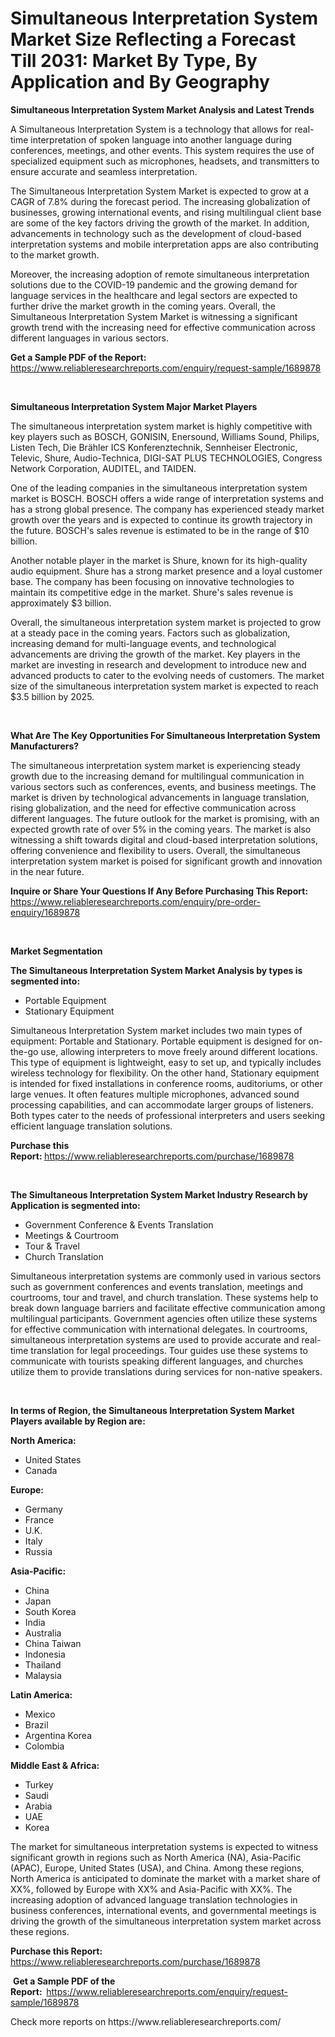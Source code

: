 <p><h1>Simultaneous Interpretation System Market Size Reflecting a Forecast Till 2031: Market By Type, By Application and By Geography</h1></p><p><strong>Simultaneous Interpretation System Market Analysis and Latest Trends</strong></p>
<p><p>A Simultaneous Interpretation System is a technology that allows for real-time interpretation of spoken language into another language during conferences, meetings, and other events. This system requires the use of specialized equipment such as microphones, headsets, and transmitters to ensure accurate and seamless interpretation.</p><p>The Simultaneous Interpretation System Market is expected to grow at a CAGR of 7.8% during the forecast period. The increasing globalization of businesses, growing international events, and rising multilingual client base are some of the key factors driving the growth of the market. In addition, advancements in technology such as the development of cloud-based interpretation systems and mobile interpretation apps are also contributing to the market growth.</p><p>Moreover, the increasing adoption of remote simultaneous interpretation solutions due to the COVID-19 pandemic and the growing demand for language services in the healthcare and legal sectors are expected to further drive the market growth in the coming years. Overall, the Simultaneous Interpretation System Market is witnessing a significant growth trend with the increasing need for effective communication across different languages in various sectors.</p></p>
<p><strong>Get a Sample PDF of the Report:&nbsp;</strong> <a href="https://www.reliableresearchreports.com/enquiry/request-sample/1689878">https://www.reliableresearchreports.com/enquiry/request-sample/1689878</a></p>
<p>&nbsp;</p>
<p><strong>Simultaneous Interpretation System Major Market Players</strong></p>
<p><p>The simultaneous interpretation system market is highly competitive with key players such as BOSCH, GONISIN, Enersound, Williams Sound, Philips, Listen Tech, Die Brähler ICS Konferenztechnik, Sennheiser Electronic, Televic, Shure, Audio-Technica, DIGI-SAT PLUS TECHNOLOGIES, Congress Network Corporation, AUDITEL, and TAIDEN.</p><p>One of the leading companies in the simultaneous interpretation system market is BOSCH. BOSCH offers a wide range of interpretation systems and has a strong global presence. The company has experienced steady market growth over the years and is expected to continue its growth trajectory in the future. BOSCH's sales revenue is estimated to be in the range of $10 billion.</p><p>Another notable player in the market is Shure, known for its high-quality audio equipment. Shure has a strong market presence and a loyal customer base. The company has been focusing on innovative technologies to maintain its competitive edge in the market. Shure's sales revenue is approximately $3 billion.</p><p>Overall, the simultaneous interpretation system market is projected to grow at a steady pace in the coming years. Factors such as globalization, increasing demand for multi-language events, and technological advancements are driving the growth of the market. Key players in the market are investing in research and development to introduce new and advanced products to cater to the evolving needs of customers. The market size of the simultaneous interpretation system market is expected to reach $3.5 billion by 2025.</p></p>
<p>&nbsp;</p>
<p><strong>What Are The Key Opportunities For Simultaneous Interpretation System Manufacturers?</strong></p>
<p><p>The simultaneous interpretation system market is experiencing steady growth due to the increasing demand for multilingual communication in various sectors such as conferences, events, and business meetings. The market is driven by technological advancements in language translation, rising globalization, and the need for effective communication across different languages. The future outlook for the market is promising, with an expected growth rate of over 5% in the coming years. The market is also witnessing a shift towards digital and cloud-based interpretation solutions, offering convenience and flexibility to users. Overall, the simultaneous interpretation system market is poised for significant growth and innovation in the near future.</p></p>
<p><strong>Inquire or Share Your Questions If Any Before Purchasing This Report:</strong> <a href="https://www.reliableresearchreports.com/enquiry/pre-order-enquiry/1689878">https://www.reliableresearchreports.com/enquiry/pre-order-enquiry/1689878</a></p>
<p>&nbsp;</p>
<p><strong>Market Segmentation</strong></p>
<p><strong>The Simultaneous Interpretation System Market Analysis by types is segmented into:</strong></p>
<p><ul><li>Portable Equipment</li><li>Stationary Equipment</li></ul></p>
<p><p>Simultaneous Interpretation System market includes two main types of equipment: Portable and Stationary. Portable equipment is designed for on-the-go use, allowing interpreters to move freely around different locations. This type of equipment is lightweight, easy to set up, and typically includes wireless technology for flexibility. On the other hand, Stationary equipment is intended for fixed installations in conference rooms, auditoriums, or other large venues. It often features multiple microphones, advanced sound processing capabilities, and can accommodate larger groups of listeners. Both types cater to the needs of professional interpreters and users seeking efficient language translation solutions.</p></p>
<p><strong>Purchase this Report:&nbsp;</strong><a href="https://www.reliableresearchreports.com/purchase/1689878">https://www.reliableresearchreports.com/purchase/1689878</a></p>
<p>&nbsp;</p>
<p><strong>The Simultaneous Interpretation System Market Industry Research by Application is segmented into:</strong></p>
<p><ul><li>Government Conference & Events Translation</li><li>Meetings & Courtroom</li><li>Tour & Travel</li><li>Church Translation</li></ul></p>
<p><p>Simultaneous interpretation systems are commonly used in various sectors such as government conferences and events translation, meetings and courtrooms, tour and travel, and church translation. These systems help to break down language barriers and facilitate effective communication among multilingual participants. Government agencies often utilize these systems for effective communication with international delegates. In courtrooms, simultaneous interpretation systems are used to provide accurate and real-time translation for legal proceedings. Tour guides use these systems to communicate with tourists speaking different languages, and churches utilize them to provide translations during services for non-native speakers.</p></p>
<p>&nbsp;</p>
<p><strong>In terms of Region, the Simultaneous Interpretation System Market Players available by Region are:</strong></p>
<p>
    <p> <strong> North America: </strong>
        <ul>
            <li>United States</li>
            <li>Canada</li>
        </ul>
        </p> 
    <p> <strong> Europe: </strong>
        <ul>
            <li>Germany</li>
            <li>France</li>
            <li>U.K.</li>
            <li>Italy</li>
            <li>Russia</li>
        </ul>
        </p> 
    <p> <strong> Asia-Pacific: </strong>
        <ul>
            <li>China</li>
            <li>Japan</li>
            <li>South Korea</li>
            <li>India</li>
            <li>Australia</li>
            <li>China Taiwan</li>
            <li>Indonesia</li>
            <li>Thailand</li>
            <li>Malaysia</li>
        </ul>
        </p> 
    <p> <strong> Latin America: </strong>
        <ul>
            <li>Mexico</li>
            <li>Brazil</li>
            <li>Argentina Korea</li>
            <li>Colombia</li>
        </ul>
        </p> 
    <p> <strong> Middle East & Africa: </strong>
        <ul>
            <li>Turkey</li>
            <li>Saudi</li>
            <li>Arabia</li>
            <li>UAE</li>
            <li>Korea</li>
        </ul>
    </p>
    </p>
<p><p>The market for simultaneous interpretation systems is expected to witness significant growth in regions such as North America (NA), Asia-Pacific (APAC), Europe, United States (USA), and China. Among these regions, North America is anticipated to dominate the market with a market share of XX%, followed by Europe with XX% and Asia-Pacific with XX%. The increasing adoption of advanced language translation technologies in business conferences, international events, and governmental meetings is driving the growth of the simultaneous interpretation system market across these regions.</p></p>
<p><strong>Purchase this Report: </strong><a href="https://www.reliableresearchreports.com/purchase/1689878">https://www.reliableresearchreports.com/purchase/1689878</a></p>
<p>&nbsp;<strong>Get a Sample PDF of the Report:&nbsp;&nbsp;</strong><a href="https://www.reliableresearchreports.com/enquiry/request-sample/1689878">https://www.reliableresearchreports.com/enquiry/request-sample/1689878</a></p>
<p><strong></strong></p>
<p>Check more reports on https://www.reliableresearchreports.com/</p>